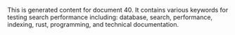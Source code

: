 This is generated content for document 40. It contains various keywords for testing search performance including: database, search, performance, indexing, rust, programming, and technical documentation.